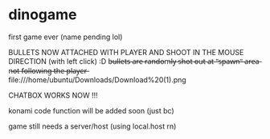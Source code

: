 # dinogame
first game ever (name pending lol)

BULLETS NOW ATTACHED WITH PLAYER AND SHOOT IN THE MOUSE DIRECTION (with left click) :D
b̶u̶l̶l̶e̶t̶s̶ ̶a̶r̶e̶ ̶r̶a̶n̶d̶o̶m̶l̶y̶ ̶s̶h̶o̶t̶ ̶o̶u̶t̶ ̶a̶t̶ ̶"̶s̶p̶a̶w̶n̶"̶ ̶a̶r̶e̶a̶ 
n̶o̶t̶ ̶f̶o̶l̶l̶o̶w̶i̶n̶g̶ ̶t̶h̶e̶ ̶p̶l̶a̶y̶e̶r̶   file:///home/ubuntu/Downloads/Download%20(1).png

CHATBOX WORKS NOW !!!

konami code function will be added soon (just bc)

game still needs a server/host (using local.host rn)

